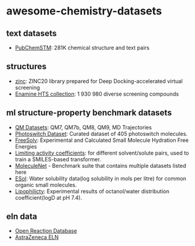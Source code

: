 # awesome-chemistry-datasets


## text datasets

- [PubChemSTM](https://arxiv.org/abs/2212.10789): 281K chemical structure and text pairs

## structures 

- [zinc](https://files.docking.org/zinc20-ML/): ZINC20 library prepared for Deep Docking-accelerated virtual screening
- [Enamine HTS collection](https://enamine.net/compound-collections/screening-collection/hts-collection):  1 930 980 diverse screening compounds

## ml structure-property benchmark datasets 

- [QM Datasets](http://quantum-machine.org/datasets/): QM7, QM7b, QM8, QM9, MD Trajectories
- [Photoswitch Dataset](https://github.com/Ryan-Rhys/The-Photoswitch-Dataset): Curated dataset of 405 photoswitch molecules.
- [FreeSolv](https://github.com/MobleyLab/FreeSolv): Experimental and Calculated Small Molecule Hydration Free Energies
- [Limiting activity coefficients](https://polybox.ethz.ch/index.php/s/kyVOt3pwHW26PP4): for different solvent/solute pairs, used to train a SMILES-based transformer.
- [MoleculeNet](https://moleculenet.org/datasets-1) - Benchmark suite that contains multiple datasets listed here
- [ESol](https://pubs.acs.org/doi/10.1021/ci034243x): Water solubility data(log solubility in mols per litre) for common organic small molecules.
- [Lipophilicty](https://deepchemdata.s3-us-west-1.amazonaws.com/datasets/Lipophilicity.csv): Experimental results of octanol/water distribution coefficient(logD at pH 7.4).

## eln data

- [Open Reaction Database](https://docs.open-reaction-database.org/en/latest/index.html)
- [AstraZeneca ELN](https://chemrxiv.org/engage/chemrxiv/article-details/6150143118be8575b030ad43)
